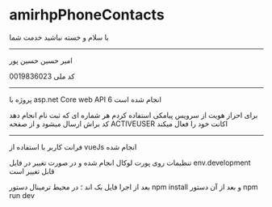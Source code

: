 # amirhpPhoneContacts
با سلام  و خسته نباشید خدمت شما
********************************
امیر حسین حسین پور

کد ملی 
0019836023
*********************************
پروژه با 
asp.net Core web API 6
انجام شده است 

برای احراز هویت از سرویس پیامکی استفاده کردم
هر شماره ای که ثبت نام انجام دهد کد براش  ارسال میشود 
و از صفحه ACTIVEUSER
اکانت خود را فعال میکند

**********************
فرانت کاربر با استفاده از 
vueJs 
انجام شده

تنظیمات روی پورت لوکال انجام شده 
و در صورت تغییر در فایل 
env.development
قابل تغییر است

بعد از اجرا فایل بک اند ؛ در محیط ترمینال 
دستور
npm install
و بعد از آن 
دستور 
npm run dev





